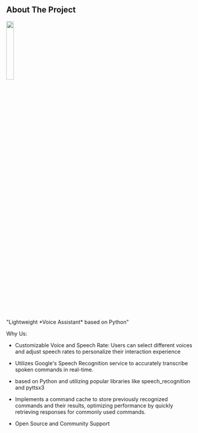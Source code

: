 ## About The Project

<div>
  <img src="https://github.com/salimizel/Voice-Assistance/blob/master/gif.gif" style="width: 20%;">
  <p>"Lightweight *Voice Assistant* based on Python"</p>
</div>


Why Us:
- Customizable Voice and Speech Rate: Users can select different voices and adjust speech rates to personalize their interaction experience

-  Utilizes Google's Speech Recognition service to accurately transcribe spoken commands in real-time.

- based on Python and utilizing popular libraries like speech_recognition and pyttsx3

- Implements a command cache to store previously recognized commands and their results, optimizing performance by quickly retrieving responses for commonly used commands.

- Open Source and Community Support
